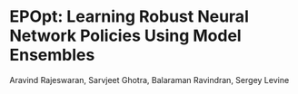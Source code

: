 # EPOpt: Learning Robust Neural Network Policies Using Model Ensembles

Aravind Rajeswaran, Sarvjeet Ghotra, Balaraman Ravindran, Sergey Levine